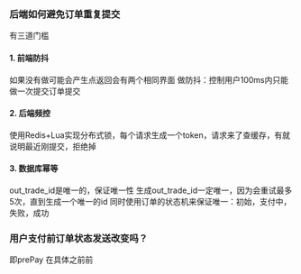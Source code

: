 ### 后端如何避免订单重复提交
有三道门槛
#### 1. 前端防抖
如果没有做可能会产生点返回会有两个相同界面
做防抖：控制用户100ms内只能做一次提交订单提交
#### 2. 后端频控
使用Redis+Lua实现分布式锁，每个请求生成一个token，请求来了查缓存，有就说明最近刚提交，拒绝掉
#### 3. 数据库幂等
out_trade_id是唯一的，保证唯一性
生成out_trade_id一定唯一，因为会重试最多5次，直到生成一个唯一的id
同时使用订单的状态机来保证唯一：初始，支付中，失败，成功
### 用户支付前订单状态发送改变吗？
即prePay 在具体之前前